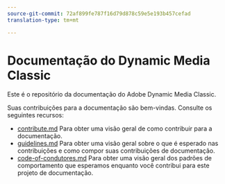 ```yaml
---
source-git-commit: 72af899fe787f16d79d878c59e5e193b457cefad
translation-type: tm+mt

---
```

# Documentação do Dynamic Media Classic

Este é o repositório da documentação do Adobe Dynamic Media Classic.

Suas contribuições para a documentação são bem-vindas. Consulte os seguintes recursos:

* [contribute.md](contributing.md) Para obter uma visão geral de como contribuir para a documentação.
* [guidelines.md](guidelines.md) Para obter uma visão geral sobre o que é esperado nas contribuições e como compor suas contribuições de documentação.
* [code-of-condutores.md](code-of-conduct.md) Para obter uma visão geral dos padrões de comportamento que esperamos enquanto você contribui para este projeto de documentação.
